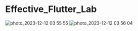 # Effective_Flutter_Lab

![photo_2023-12-12 03 55 55](https://github.com/TEROMO/Effective_Flutter_Lab/assets/44552193/1a9eb07a-4855-45ed-b0e4-002af04791a9)
![photo_2023-12-12 03 56 04](https://github.com/TEROMO/Effective_Flutter_Lab/assets/44552193/4eacb5a7-79f1-4eb8-9627-53db2b79c2e0)
